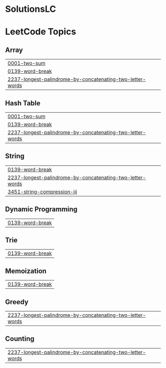 # SolutionsLC
<!---LeetCode Topics Start-->
# LeetCode Topics
## Array
|  |
| ------- |
| [0001-two-sum](https://github.com/SivaKarthikPara/SolutionsLC/tree/master/0001-two-sum) |
| [0139-word-break](https://github.com/SivaKarthikPara/SolutionsLC/tree/master/0139-word-break) |
| [2237-longest-palindrome-by-concatenating-two-letter-words](https://github.com/SivaKarthikPara/SolutionsLC/tree/master/2237-longest-palindrome-by-concatenating-two-letter-words) |
## Hash Table
|  |
| ------- |
| [0001-two-sum](https://github.com/SivaKarthikPara/SolutionsLC/tree/master/0001-two-sum) |
| [0139-word-break](https://github.com/SivaKarthikPara/SolutionsLC/tree/master/0139-word-break) |
| [2237-longest-palindrome-by-concatenating-two-letter-words](https://github.com/SivaKarthikPara/SolutionsLC/tree/master/2237-longest-palindrome-by-concatenating-two-letter-words) |
## String
|  |
| ------- |
| [0139-word-break](https://github.com/SivaKarthikPara/SolutionsLC/tree/master/0139-word-break) |
| [2237-longest-palindrome-by-concatenating-two-letter-words](https://github.com/SivaKarthikPara/SolutionsLC/tree/master/2237-longest-palindrome-by-concatenating-two-letter-words) |
| [3451-string-compression-iii](https://github.com/SivaKarthikPara/SolutionsLC/tree/master/3451-string-compression-iii) |
## Dynamic Programming
|  |
| ------- |
| [0139-word-break](https://github.com/SivaKarthikPara/SolutionsLC/tree/master/0139-word-break) |
## Trie
|  |
| ------- |
| [0139-word-break](https://github.com/SivaKarthikPara/SolutionsLC/tree/master/0139-word-break) |
## Memoization
|  |
| ------- |
| [0139-word-break](https://github.com/SivaKarthikPara/SolutionsLC/tree/master/0139-word-break) |
## Greedy
|  |
| ------- |
| [2237-longest-palindrome-by-concatenating-two-letter-words](https://github.com/SivaKarthikPara/SolutionsLC/tree/master/2237-longest-palindrome-by-concatenating-two-letter-words) |
## Counting
|  |
| ------- |
| [2237-longest-palindrome-by-concatenating-two-letter-words](https://github.com/SivaKarthikPara/SolutionsLC/tree/master/2237-longest-palindrome-by-concatenating-two-letter-words) |
<!---LeetCode Topics End-->